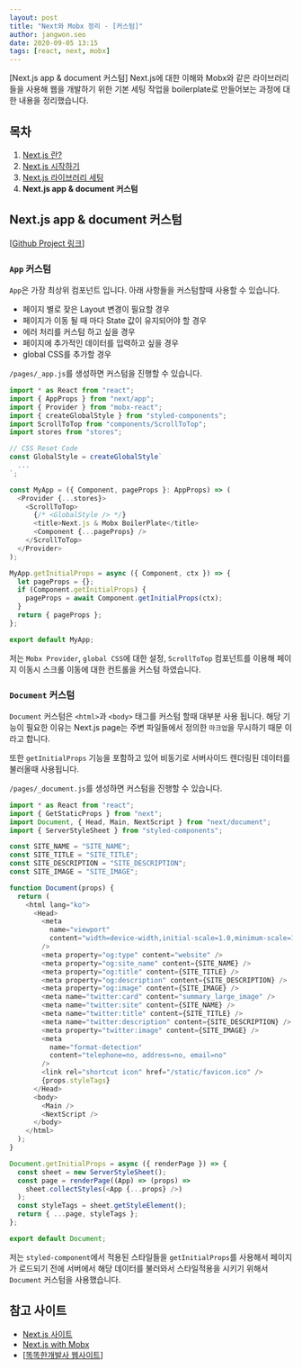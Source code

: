```yaml
---
layout: post
title: "Next와 Mobx 정리 - [커스텀]"
author: jangwon.seo
date: 2020-09-05 13:15
tags: [react, next, mobx]
---
```


[Next.js app & document 커스텀]
Next.js에 대한 이해와 Mobx와 같은 라이브러리들을 사용해 웹을 개발하기 위한 기본 세팅 작업을 boilerplate로 만들어보는 과정에 대한 내용을 정리했습니다.

## 목차

1. [Next.js 란?](https://tech.toktokhan.dev/2020/07/01/next-mobx-boiler-1/)
2. [Next.js 시작하기](https://tech.toktokhan.dev/2020/07/05/next-mobx-boiler-2/)
3. [Next.js 라이브러리 세팅](https://tech.toktokhan.dev/2020/07/10/next-mobx-boiler-3/)
4. **Next.js app & document 커스텀**

## Next.js app & document 커스텀

[[Github Project 링크](https://github.com/wkddnjset/next-mobx-boilerplate)]

### `App` 커스텀

`App`은 가장 최상위 컴포넌트 입니다. 아래 사항들을 커스텀할때 사용할 수 있습니다.

- 페이지 별로 잦은 Layout 변경이 필요할 경우
- 페이지가 이동 될 때 마다 State 값이 유지되어야 할 경우
- 에러 처리를 커스텀 하고 싶을 경우
- 페이지에 추가적인 데이터를 입력하고 싶을 경우
- global CSS를 추가할 경우

`/pages/_app.js`를 생성하면 커스텀을 진행할 수 있습니다.

```javascript
import * as React from "react";
import { AppProps } from "next/app";
import { Provider } from "mobx-react";
import { createGlobalStyle } from "styled-components";
import ScrollToTop from "components/ScrollToTop";
import stores from "stores";

// CSS Reset Code
const GlobalStyle = createGlobalStyle`
  ...
`;

const MyApp = ({ Component, pageProps }: AppProps) => (
  <Provider {...stores}>
    <ScrollToTop>
      {/* <GlobalStyle /> */}
      <title>Next.js & Mobx BoilerPlate</title>
      <Component {...pageProps} />
    </ScrollToTop>
  </Provider>
);

MyApp.getInitialProps = async ({ Component, ctx }) => {
  let pageProps = {};
  if (Component.getInitialProps) {
    pageProps = await Component.getInitialProps(ctx);
  }
  return { pageProps };
};

export default MyApp;
```

저는 `Mobx Provider`, `global CSS`에 대한 설정, `ScrollToTop` 컴포넌트를 이용해 페이지 이동시 스크롤 이동에 대한 컨트롤을 커스텀 하였습니다.

### `Document` 커스텀

`Document` 커스텀은 `<html>`과 `<body>` 태그를 커스텀 할때 대부분 사용 됩니다. 해당 기능이 필요한 이유는 Next.js page는 주변 파일들에서 정의한 `마크업`을 무시하기 때문 이라고 합니다.

또한 `getInitialProps` 기능을 포함하고 있어 비동기로 서버사이드 렌더링된 데이터를 불러올때 사용됩니다.

`/pages/_document.js`를 생성하면 커스텀을 진행할 수 있습니다.

```javascript
import * as React from "react";
import { GetStaticProps } from "next";
import Document, { Head, Main, NextScript } from "next/document";
import { ServerStyleSheet } from "styled-components";

const SITE_NAME = "SITE_NAME";
const SITE_TITLE = "SITE_TITLE";
const SITE_DESCRIPTION = "SITE_DESCRIPTION";
const SITE_IMAGE = "SITE_IMAGE";

function Document(props) {
  return (
    <html lang="ko">
      <Head>
        <meta
          name="viewport"
          content="width=device-width,initial-scale=1.0,minimum-scale=1.0,maximum-scale=1.0,user-scalable=no"
        />
        <meta property="og:type" content="website" />
        <meta property="og:site_name" content={SITE_NAME} />
        <meta property="og:title" content={SITE_TITLE} />
        <meta property="og:description" content={SITE_DESCRIPTION} />
        <meta property="og:image" content={SITE_IMAGE} />
        <meta name="twitter:card" content="summary_large_image" />
        <meta name="twitter:site" content={SITE_NAME} />
        <meta name="twitter:title" content={SITE_TITLE} />
        <meta name="twitter:description" content={SITE_DESCRIPTION} />
        <meta property="twitter:image" content={SITE_IMAGE} />
        <meta
          name="format-detection"
          content="telephone=no, address=no, email=no"
        />
        <link rel="shortcut icon" href="/static/favicon.ico" />
        {props.styleTags}
      </Head>
      <body>
        <Main />
        <NextScript />
      </body>
    </html>
  );
}

Document.getInitialProps = async ({ renderPage }) => {
  const sheet = new ServerStyleSheet();
  const page = renderPage((App) => (props) =>
    sheet.collectStyles(<App {...props} />)
  );
  const styleTags = sheet.getStyleElement();
  return { ...page, styleTags };
};

export default Document;
```

저는 `styled-component`에서 적용된 스타일들을 `getInitialProps`를 사용해서 페이지가 로드되기 전에 서버에서 해당 데이터를 불러와서 스타일적용을 시키기 위해서 `Document` 커스텀을 사용했습니다.

## 참고 사이트

- [Next.js 사이트](https://nextjs.org/docs/getting-started)
- [Next.js with Mobx](https://www.themikelewis.com/post/nextjs-with-mobx)
- [[똑똑한개발사 웹사이트](https://toktokhan.dev/)]
